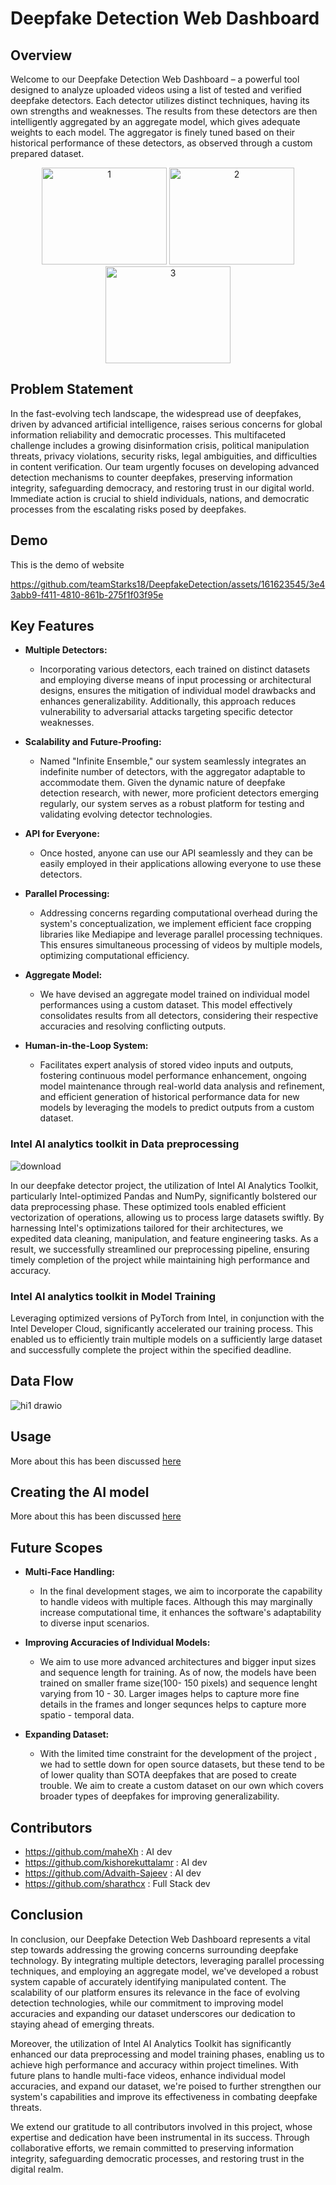 # Deepfake Detection Web Dashboard

## Overview

Welcome to our Deepfake Detection Web Dashboard – a powerful tool designed to analyze uploaded videos using a list of tested and verified deepfake detectors. Each detector utilizes distinct techniques, having its own strengths and weaknesses. The results from these detectors are then intelligently aggregated by an aggregate model, which gives adequate weights to each model. The aggregator is finely tuned based on their historical performance of these detectors, as observed through a custom prepared dataset.


<div align="center">
  <img src="https://github.com/teamStarks18/DeepfakeDetection/blob/main/images/1.jpg" alt="1" width="200" height="155"/>
  <img src="https://github.com/teamStarks18/DeepfakeDetection/blob/main/images/2.jpg" alt="2" width="200" height="155"/>
  <img src="https://github.com/teamStarks18/DeepfakeDetection/blob/main/images/3.jpg" alt="3" width="200" height="155"/>
</div>

## Problem Statement
In the fast-evolving tech landscape, the widespread use of deepfakes, driven by advanced artificial intelligence, raises serious concerns for global information reliability 
and democratic processes. This multifaceted challenge 
includes a growing disinformation crisis, political 
manipulation threats, privacy violations, security risks, 
legal ambiguities, and difficulties in content verification. 
Our team urgently focuses on developing advanced 
detection mechanisms to counter deepfakes, preserving 
information integrity, safeguarding democracy, and 
restoring trust in our digital world. Immediate action is 
crucial to shield individuals, nations, and democratic 
processes from the escalating risks posed by deepfakes.


## Demo
This is the demo of website


https://github.com/teamStarks18/DeepfakeDetection/assets/161623545/3e43abb9-f411-4810-861b-275f1f03f95e








## Key Features


- **Multiple Detectors:**
  - Incorporating various detectors, each trained on distinct datasets and employing diverse means of input processing or architectural designs, ensures the mitigation of individual model drawbacks and enhances generalizability. Additionally, this approach reduces vulnerability to adversarial attacks targeting specific detector weaknesses.

- **Scalability and Future-Proofing:**
  - Named "Infinite Ensemble," our system seamlessly integrates an indefinite number of detectors, with the aggregator adaptable to accommodate them. Given the dynamic nature of deepfake detection research, with newer, more proficient detectors emerging regularly, our system serves as a robust platform for testing and validating evolving detector technologies.

- **API for Everyone:**
  -  Once hosted, anyone can use our API seamlessly and they can be easily employed in their applications allowing everyone to use these detectors.

- **Parallel Processing:**
  - Addressing concerns regarding computational overhead during the system's conceptualization, we implement efficient face cropping libraries like Mediapipe and leverage parallel processing techniques. This ensures simultaneous processing of videos by multiple models, optimizing computational efficiency.

- **Aggregate Model:**
  - We have devised an aggregate model trained on individual model performances using a custom dataset. This model effectively consolidates results from all detectors, considering their respective accuracies and resolving conflicting outputs.

- **Human-in-the-Loop System:**
  - Facilitates expert analysis of stored video inputs and outputs, fostering continuous model performance enhancement, ongoing model maintenance through real-world data analysis and refinement, and efficient generation of historical performance data for new models by leveraging the models to predict outputs from a custom dataset.

### Intel AI analytics toolkit in Data preprocessing
![download](https://github.com/teamStarks18/DeepfakeDetection/assets/161623545/095fd0ca-d4f9-424e-b366-6cfeb7f60b6e)


In our deepfake detector project, the utilization of Intel AI Analytics Toolkit, particularly Intel-optimized Pandas and NumPy, significantly bolstered our data preprocessing phase. These optimized tools enabled efficient vectorization of operations, allowing us to process large datasets swiftly. By harnessing Intel's optimizations tailored for their architectures, we expedited data cleaning, manipulation, and feature engineering tasks. As a result, we successfully streamlined our preprocessing pipeline, ensuring timely completion of the project while maintaining high performance and accuracy.

### Intel AI analytics toolkit in Model Training
Leveraging optimized versions of PyTorch from Intel, in conjunction with the Intel Developer Cloud, significantly accelerated our training process. This enabled us to efficiently train multiple models on a sufficiently large dataset and successfully complete the project within the specified deadline.

## Data Flow

![hi1 drawio](https://github.com/teamStarks18/DeepfakeDetection/assets/161623545/b714aadc-d592-4f9b-bc67-d294357912ea)




## Usage
More about this has been discussed [here](https://github.com/teamStarks18/DeepfakeDetection/blob/main/App/Readme.md)



## Creating the AI model
More about this has been discussed [here](https://github.com/teamStarks18/DeepfakeDetection/blob/main/Model%20Creation/ReadME.md)



## Future Scopes

- **Multi-Face Handling:**
  - In the final development stages, we aim to incorporate the capability to handle videos with multiple faces. Although this may marginally increase computational time, it enhances the software's adaptability to diverse input scenarios.

- **Improving Accuracies of Individual Models:**
   - We aim to use more advanced architectures and bigger input sizes and sequence length for training. As of now, the models have been trained on smaller frame size(100- 150 pixels) and sequence lenght varying from 10 - 30. Larger images helps to capture more fine details in the frames and longer sequnces helps to capture more spatio - temporal data.

- **Expanding Dataset:**
  - With the limited time constraint for the development of the project , we had to settle down for open source datasets, but these tend to be of lower quality than SOTA deepfakes that are posed to create trouble. We aim to create a custom dataset on our own which covers broader types of deepfakes for improving generalizability.

## Contributors
- https://github.com/maheXh : AI dev
- https://github.com/kishorekuttalamr : AI dev
- https://github.com/Advaith-Sajeev : AI dev
- https://github.com/sharathcx : Full Stack dev

## Conclusion

In conclusion, our Deepfake Detection Web Dashboard represents a vital step towards addressing the growing concerns surrounding deepfake technology. By integrating multiple detectors, leveraging parallel processing techniques, and employing an aggregate model, we've developed a robust system capable of accurately identifying manipulated content. The scalability of our platform ensures its relevance in the face of evolving detection technologies, while our commitment to improving model accuracies and expanding our dataset underscores our dedication to staying ahead of emerging threats.

Moreover, the utilization of Intel AI Analytics Toolkit has significantly enhanced our data preprocessing and model training phases, enabling us to achieve high performance and accuracy within project timelines. With future plans to handle multi-face videos, enhance individual model accuracies, and expand our dataset, we're poised to further strengthen our system's capabilities and improve its effectiveness in combating deepfake threats.

We extend our gratitude to all contributors involved in this project, whose expertise and dedication have been instrumental in its success. Through collaborative efforts, we remain committed to preserving information integrity, safeguarding democratic processes, and restoring trust in the digital realm.
